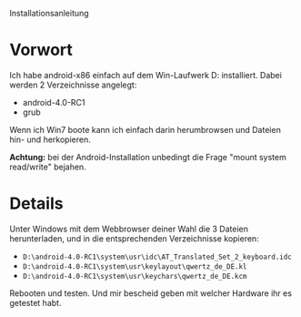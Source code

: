 Installationsanleitung

# Vorwort #

Ich habe android-x86 einfach auf dem Win-Laufwerk D: installiert.
Dabei werden 2 Verzeichnisse angelegt:
  * android-4.0-RC1
  * grub

Wenn ich Win7 boote kann ich einfach darin herumbrowsen und Dateien hin- und herkopieren.

**Achtung:** bei der Android-Installation unbedingt die Frage "mount system read/write" bejahen.

# Details #

Unter Windows mit dem  Webbrowser deiner Wahl die 3 Dateien herunterladen, und in die entsprechenden Verzeichnisse kopieren:
  * `D:\android-4.0-RC1\system\usr\idc\AT_Translated_Set_2_keyboard.idc`
  * `D:\android-4.0-RC1\system\usr\keylayout\qwertz_de_DE.kl`
  * `D:\android-4.0-RC1\system\usr\keychars\qwertz_de_DE.kcm`

Rebooten und testen. Und mir bescheid geben mit welcher Hardware ihr es getestet habt.